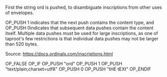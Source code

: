 First the string ord is pushed, to disambiguate inscriptions from other uses of envelopes.

OP_PUSH 1 indicates that the next push contains the content type, and OP_PUSH 0indicates that subsequent data pushes contain the content itself. Multiple data pushes must be used for large inscriptions, as one of taproot's few restrictions is that individual data pushes may not be larger than 520 bytes.

Source:
https://docs.ordinals.com/inscriptions.html


OP_FALSE
OP_IF
  OP_PUSH "ord"
  OP_PUSH 1
  OP_PUSH "text/plain;charset=utf8"
  OP_PUSH 0
  OP_PUSH "tHE tEXt"
OP_ENDIF





